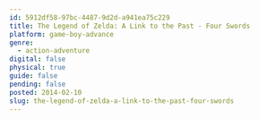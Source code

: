 ```yaml
---
id: 5912df58-97bc-4487-9d2d-a941ea75c229
title: The Legend of Zelda: A Link to the Past - Four Swords
platform: game-boy-advance
genre:
  - action-adventure
digital: false
physical: true
guide: false
pending: false
posted: 2014-02-10
slug: the-legend-of-zelda-a-link-to-the-past-four-swords
---
```

